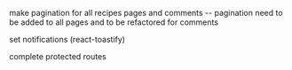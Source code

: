 
make pagination for all recipes pages and comments
-- pagination need to be added to all pages 
and to be refactored for comments

set notifications (react-toastify)

complete protected routes